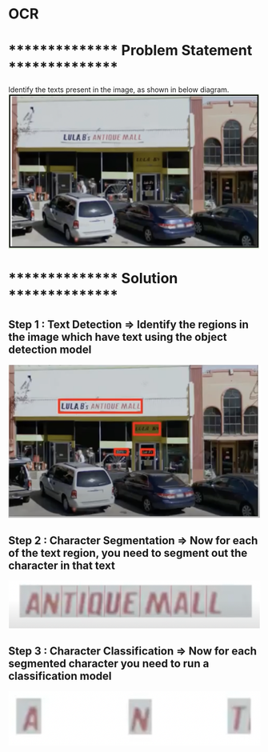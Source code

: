 # OCR


# ************** Problem Statement **************
Identify the texts present in the image, as shown in below diagram.
![alt text](https://github.com/khetansarvesh/CV/blob/main/ocr/prb_statement.png)


# ************** Solution **************

## Step 1 : Text Detection => Identify the regions in the image which have text using the object detection model
![alt text](https://github.com/khetansarvesh/CV/blob/main/ocr/txt_det.png)

## Step 2 : Character Segmentation => Now for each of the text region, you need to segment out the character in that text
![alt text](https://github.com/khetansarvesh/CV/blob/main/ocr/char_seg.png)


## Step 3 : Character Classification => Now for each segmented character you need to run a classification model
![alt text](https://github.com/khetansarvesh/CV/blob/main/ocr/char_class.png)

